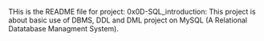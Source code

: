 THis is the README file for project: 0x0D-SQL_introduction: This project is about basic use of DBMS, DDL and DML project on MySQL (A Relational Datatabase Managment System).
